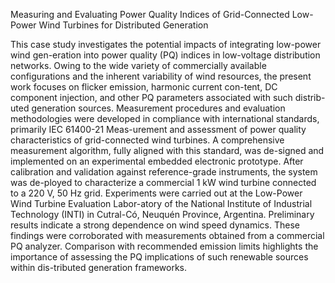 Measuring and Evaluating Power Quality Indices of Grid-Connected Low-Power Wind Turbines for Distributed Generation

This case study investigates the potential impacts of integrating low-power wind gen-eration into power quality (PQ) indices in low-voltage distribution networks. 
Owing to the wide variety of commercially available configurations and the inherent variability of wind resources, the present work focuses on flicker emission,
harmonic current con-tent, DC component injection, and other PQ parameters associated with such distrib-uted generation sources. Measurement procedures and evaluation
methodologies were developed in compliance with international standards, primarily IEC 61400-21 Meas-urement and assessment of power quality characteristics of 
grid-connected wind turbines. A comprehensive measurement algorithm, fully aligned with this standard, was de-signed and implemented on an experimental embedded 
electronic prototype. After calibration and validation against reference-grade instruments, the system was de-ployed to characterize a commercial 1 kW wind turbine
connected to a 220 V, 50 Hz grid. Experiments were carried out at the Low-Power Wind Turbine Evaluation Labor-atory of the National Institute of Industrial Technology
(INTI) in Cutral-Có, Neuquén Province, Argentina. Preliminary results indicate a strong dependence on wind speed dynamics. These findings were corroborated with 
measurements obtained from a commercial PQ analyzer. Comparison with recommended emission limits highlights the importance of assessing the PQ implications of such
renewable sources within dis-tributed generation frameworks.
